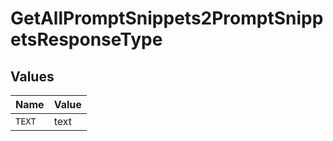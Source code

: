 # GetAllPromptSnippets2PromptSnippetsResponseType


## Values

| Name   | Value  |
| ------ | ------ |
| `TEXT` | text   |